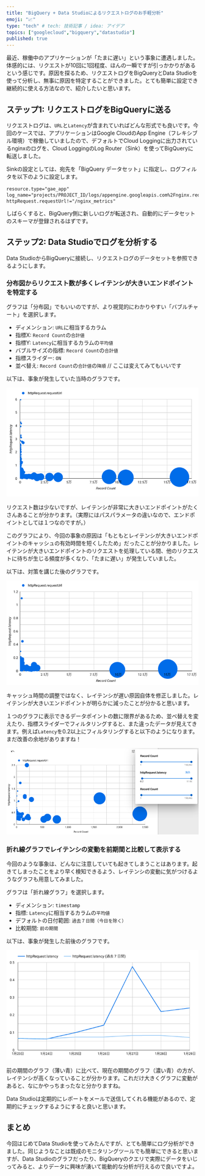 ```yaml
---
title: "BigQuery + Data Studioによるリクエストログのお手軽分析"
emoji: "📈"
type: "tech" # tech: 技術記事 / idea: アイデア
topics: ["googlecloud","bigquery","datastudio"]
published: true
---
```


最近、稼働中のアプリケーションが「たまに遅い」という事象に遭遇しました。体感的には、リクエストが10回に1回程度、ほんの一瞬ですが引っかかりがあるという感じです。原因を探るため、リクエストログをBigQueryとData Studioを使って分析し、無事に原因を特定することができました。とても簡単に設定でき継続的に使える方法なので、紹介したいと思います。

## ステップ1: リクエストログをBigQueryに送る

リクエストログは、`URL`と`Latency`が含まれていればどんな形式でも良いです。今回のケースでは、アプリケーションはGoogle CloudのApp Engine（フレキシブル環境）で稼働していましたので、デフォルトでCloud Loggingに出力されているnginxのログを、Cloud LoggingのLog Router（Sink）を使ってBigQueryに転送しました。

Sinkの設定としては、宛先を「BigQuery データセット」に指定し、ログフィルタを以下のように設定します。

```
resource.type="gae_app"
log_name="projects/PROJECT_ID/logs/appengine.googleapis.com%2Fnginx.request"
httpRequest.requestUrl!="/nginx_metrics"
```

しばらくすると、BigQuery側に新しいログが転送され、自動的にデータセットのスキーマが登録されるはずです。

## ステップ2: Data Studioでログを分析する

Data StudioからBigQueryに接続し、リクエストログのデータセットを参照できるようにします。

### 分布図からリクエスト数が多くレイテンシが大きいエンドポイントを特定する

グラフは「分布図」でもいいのですが、より視覚的にわかりやすい「バブルチャート」を選択します。

- ディメンション: `URL`に相当するカラム
- 指標X: `Record Count`の`合計値`
- 指標Y: `Latency`に相当するカラムの`平均値`
- バブルサイズの指標: `Record Count`の`合計値`
- 指標スライダー: `ON`
- 並べ替え: `Record Count`の`合計値`の`降順` // ここは変えてみてもいいです

以下は、事象が発生していた当時のグラフです。

![](/images/articles/simple-performance-analytics/bubble0.png)

リクエスト数は少ないですが、レイテンシが非常に大きいエンドポイントがたくさんあることが分かります。（実際にはパスパラメータの違いなので、エンドポイントとしては１つなのですが。）

このグラフにより、今回の事象の原因は「もともとレイテンシが大きいエンドポイントのキャッシュの有効時間を短くしたため」だったことが分かりました。レイテンシが大きいエンドポイントのリクエストを処理している間、他のリクエストに待ちが生じる頻度が多くなり、「たまに遅い」が発生していました。

以下は、対策を講じた後のグラフです。

![](/images/articles/simple-performance-analytics/bubble1.png)

キャッシュ時間の調整ではなく、レイテンシが遅い原因自体を修正しました。レイテンシが大きいエンドポイントが明らかに減ったことが分かると思います。

１つのグラフに表示できるデータポイントの数に限界があるため、並べ替えを変えたり、指標スライダーでフィルタリングすると、また違ったデータが見えてきます。例えば`Latency`を0.2以上にフィルタリングすると以下のようになります。まだ改善の余地がありますね！

![](/images/articles/simple-performance-analytics/bubble2.png)

### 折れ線グラフでレイテンシの変動を前期間と比較して表示する

今回のような事象は、どんなに注意していても起きてしまうことはあります。起きてしまったことをより早く検知できるよう、レイテンシの変動に気がつけるようなグラフも用意してみました。

グラフは「折れ線グラフ」を選択します。

- ディメンション: `timestamp`
- 指標: `Latency`に相当するカラムの`平均値`
- デフォルトの日付範囲: `過去７日間（今日を除く）`
- 比較期間: `前の期間`

以下は、事象が発生した前後のグラフです。

![](/images/articles/simple-performance-analytics/oresen.png)

前の期間のグラフ（薄い青）に比べて、現在の期間のグラフ（濃い青）の方が、レイテンシが高くなっていることが分かります。これだけ大きくグラフに変動があると、なにかやっちまったなと分かりますね。

Data Studioは定期的にレポートをメールで送信してくれる機能があるので、定期的にチェックするようにすると良いと思います。

## まとめ

今回はじめてData Studioを使ってみたんですが、とても簡単にログ分析ができました。同じようなことは既成のモニタリングツールでも簡単にできると思いますが、Data Studioのグラフだったり、BigQueryのクエリで実際にデータをいじってみると、よりデータに興味が湧いて能動的な分析が行えるので良いですよ。